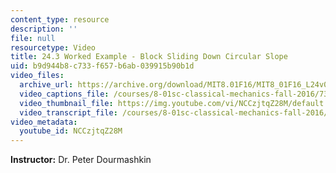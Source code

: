 ```yaml
---
content_type: resource
description: ''
file: null
resourcetype: Video
title: 24.3 Worked Example - Block Sliding Down Circular Slope
uid: b9d944b8-c733-f657-b6ab-039915b90b1d
video_files:
  archive_url: https://archive.org/download/MIT8.01F16/MIT8_01F16_L24v03_360p.mp4
  video_captions_file: /courses/8-01sc-classical-mechanics-fall-2016/73049006913b5f40bb894d28f65bb7ef_NCCzjtqZ28M.vtt
  video_thumbnail_file: https://img.youtube.com/vi/NCCzjtqZ28M/default.jpg
  video_transcript_file: /courses/8-01sc-classical-mechanics-fall-2016/1b0acf2ee7bfd9cee7ddf952cce7adb5_NCCzjtqZ28M.pdf
video_metadata:
  youtube_id: NCCzjtqZ28M
---
```


**Instructor:** Dr. Peter Dourmashkin